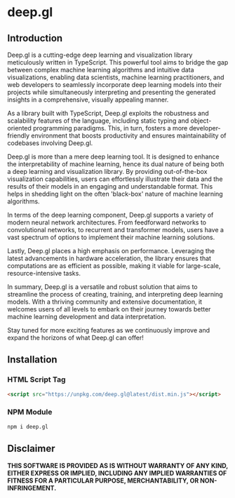 # deep.gl

## Introduction

Deep.gl is a cutting-edge deep learning and visualization library meticulously written in TypeScript. This powerful tool aims to bridge the gap between complex machine learning algorithms and intuitive data visualizations, enabling data scientists, machine learning practitioners, and web developers to seamlessly incorporate deep learning models into their projects while simultaneously interpreting and presenting the generated insights in a comprehensive, visually appealing manner.

As a library built with TypeScript, Deep.gl exploits the robustness and scalability features of the language, including static typing and object-oriented programming paradigms. This, in turn, fosters a more developer-friendly environment that boosts productivity and ensures maintainability of codebases involving Deep.gl.

Deep.gl is more than a mere deep learning tool. It is designed to enhance the interpretability of machine learning, hence its dual nature of being both a deep learning and visualization library. By providing out-of-the-box visualization capabilities, users can effortlessly illustrate their data and the results of their models in an engaging and understandable format. This helps in shedding light on the often 'black-box' nature of machine learning algorithms.

In terms of the deep learning component, Deep.gl supports a variety of modern neural network architectures. From feedforward networks to convolutional networks, to recurrent and transformer models, users have a vast spectrum of options to implement their machine learning solutions.

Lastly, Deep.gl places a high emphasis on performance. Leveraging the latest advancements in hardware acceleration, the library ensures that computations are as efficient as possible, making it viable for large-scale, resource-intensive tasks.

In summary, Deep.gl is a versatile and robust solution that aims to streamline the process of creating, training, and interpreting deep learning models. With a thriving community and extensive documentation, it welcomes users of all levels to embark on their journey towards better machine learning development and data interpretation.

Stay tuned for more exciting features as we continuously improve and expand the horizons of what Deep.gl can offer!

## Installation

### HTML Script Tag

``` html
<script src="https://unpkg.com/deep.gl@latest/dist.min.js"></script>
```

### NPM Module

``` bash
npm i deep.gl
```

## Disclaimer

**THIS SOFTWARE IS PROVIDED AS IS WITHOUT WARRANTY OF ANY KIND, EITHER EXPRESS OR IMPLIED, INCLUDING ANY IMPLIED WARRANTIES OF FITNESS FOR A PARTICULAR PURPOSE, MERCHANTABILITY, OR NON-INFRINGEMENT.**
